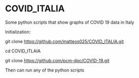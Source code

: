 # COVID_ITALIA
Some python scripts that show graphs of COVID 19 data in Italy

Initialization:

git clone https://github.com/matteos025/COVID_ITALIA.git

cd COVID_ITLAIA

git clone https://github.com/pcm-dpc/COVID-19.git

Then can run any of the python scripts
